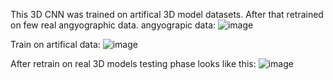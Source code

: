 This 3D CNN was trained on artifical 3D model datasets. After that retrained on few real angyographic data. 
angyograpic data:
![image](https://github.com/Trixto/3D-CNN-used-on-aneurysm-prediction-/assets/51496670/de2d08a2-fcb7-48b7-88e6-7e187460d29c)

Train on artifical data: 
![image](https://github.com/Trixto/3D-CNN-used-on-aneurysm-prediction-/assets/51496670/a9c2e262-123b-4371-8b30-b10065db93b3)

After retrain on real 3D models testing phase looks like this: 
![image](https://github.com/Trixto/3D-CNN-used-on-aneurysm-prediction-/assets/51496670/1b13a55c-c9da-4093-9252-d2a2cfdd5094)
